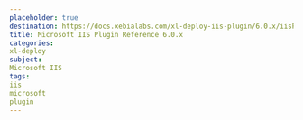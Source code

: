 ```yaml
---
placeholder: true
destination: https://docs.xebialabs.com/xl-deploy-iis-plugin/6.0.x/iisPluginManual.html
title: Microsoft IIS Plugin Reference 6.0.x
categories:
xl-deploy
subject:
Microsoft IIS
tags:
iis
microsoft
plugin
---
```

